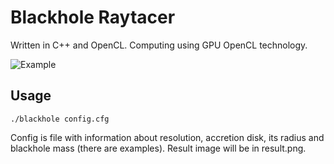 # Blackhole Raytacer
Written in C++ and OpenCL. Computing using GPU OpenCL technology.

![Example](https://raw.githubusercontent.com/maratsarbasov/Blackhole-Raytracer/master/example.png)

## Usage
```
./blackhole config.cfg
```
Config is file with information about resolution, accretion disk, its radius and blackhole mass (there are examples). Result image will be in result.png.
